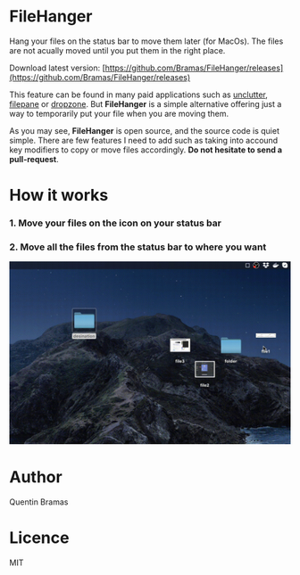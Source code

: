 # FileHanger
Hang your files on the status bar to move them later (for MacOs). The files are not acually moved until you put them in the right place.

Download latest version: [https://github.com/Bramas/FileHanger/releases](https://github.com/Bramas/FileHanger/releases)

This feature can be found in many paid applications such as [unclutter](https://unclutterapp.com),  [filepane](https://mymixapps.com/filepane) or [dropzone](https://aptonic.com). But **FileHanger** is a simple alternative offering just a way to temporarily put your file when you are moving them.

As you may see, **FileHanger** is open source, and the source code is quiet simple. There are few features I need to add such as taking into accound key modifiers to copy or move files accordingly. **Do not hesitate to send a pull-request**.

# How it works
### 1. Move your files on the icon on your status bar


### 2. Move all the files from the status bar to where you want


![](./screenRecord.gif)

# Author
Quentin Bramas

# Licence
MIT
